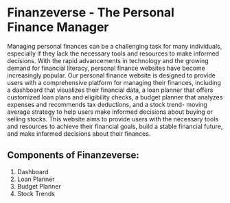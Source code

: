 # Finanzeverse - The Personal Finance Manager
 
Managing personal finances can be a challenging task for many individuals, especially if they lack the necessary tools and resources to make informed decisions. With the rapid advancements in technology and the growing demand for financial literacy, personal finance websites have become increasingly popular. Our personal finance website is designed to provide users with a comprehensive platform for managing their finances, including a dashboard that visualizes their financial data, a loan planner that offers customized loan plans and eligibility checks, a budget planner that analyzes expenses and recommends tax deductions, and a stock trend- moving average strategy to help users make informed decisions about buying or selling stocks. This website aims to provide users with the necessary tools and resources to achieve their financial goals, build a stable financial future, and make informed decisions about their finances.

## Components of Finanzeverse:
1. Dashboard
2. Loan Planner
3. Budget Planner
4. Stock Trends

